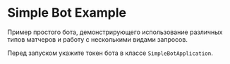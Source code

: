 # Simple Bot Example

Пример простого бота, демонстрирующего использование различных типов матчеров и работу с несколькими видами запросов.

Перед запуском укажите токен бота в классе `SimpleBotApplication`.
